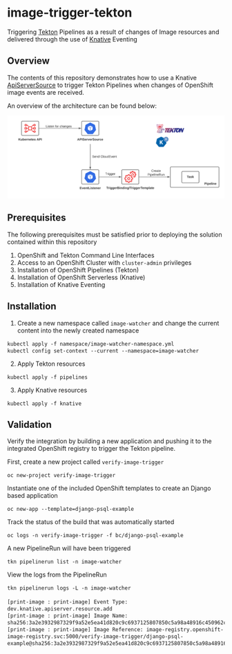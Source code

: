 #  image-trigger-tekton

Triggering [Tekton](https://tekton.dev/) Pipelines as a result of changes of Image resources and delivered through the use of [Knative](https://knative.dev/) Eventing

## Overview

The contents of this repository demonstrates how to use a Knative [ApiServerSource](https://knative.dev/docs/eventing/sources/apiserversource/) to trigger Tekton Pipelines when changes of OpenShift image events are received.

An overview of the architecture can be found below:

![Overall Architecture](/images/architecture.png)

## Prerequisites

The following prerequisites must be satisfied prior to deploying the solution contained within this repository

1. OpenShift and Tekton Command Line Interfaces
2. Access to an OpenShift Cluster with `cluster-admin` privileges
3. Installation of OpenShift Pipelines (Tekton)
4. Installation of OpenShift Serverless (Knative)
5. Installation of Knative Eventing

## Installation

1. Create a new namespace called `image-watcher` and change the current content into the newly created namespace

```shell
kubectl apply -f namespace/image-watcher-namespace.yml
kubectl config set-context --current --namespace=image-watcher
```

2. Apply Tekton resources

```shell
kubectl apply -f pipelines
```

3. Apply Knative resources

```shell
kubectl apply -f knative
```

## Validation

Verify the integration by building a new application and pushing it to the integrated OpenShift registry to trigger the Tekton pipeline.

First, create a new project called `verify-image-trigger`

```shell
oc new-project verify-image-trigger
```

Instantiate one of the included OpenShift templates to create an Django based application

```shell
oc new-app --template=django-psql-example
```

Track the status of the build that was automatically started

```shell
oc logs -n verify-image-trigger -f bc/django-psql-example
```

A new PipelineRun will have been triggered

```shell
tkn pipelinerun list -n image-watcher
```

View the logs from the PipelineRun

```shell
tkn pipelinerun logs -L -n image-watcher

[print-image : print-image] Event Type: dev.knative.apiserver.resource.add
[print-image : print-image] Image Name: sha256:3a2e3932987329f9a52e5ea41d820c9c6937125807850c5a98a48916c450962c
[print-image : print-image] Image Reference: image-registry.openshift-image-registry.svc:5000/verify-image-trigger/django-psql-example@sha256:3a2e3932987329f9a52e5ea41d820c9c6937125807850c5a98a48916c450962c
```